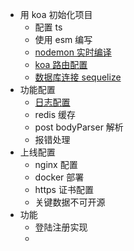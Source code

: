 - 用 koa 初始化项目
  - 配置 ts
  - 使用 esm 编写
  - [nodemon 实时编译](https://github.com/remy/nodemon)
  - [koa 路由配置](https://github.com/koajs/router/blob/master/API.md)
  - [数据库连接 sequelize](https://github.com/sequelize/sequelize)
- 功能配置
  - [日志配置](https://github.com/koajs/logger)
  - redis 缓存
  - post bodyParser 解析
  - 报错处理
- 上线配置
  - nginx 配置 
  - docker 部署
  - https 证书配置
  - 关键数据不可开源
- 功能
  - 登陆注册实现
  - 